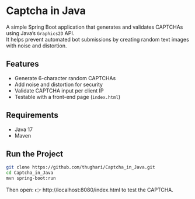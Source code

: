 # Captcha in Java

A simple Spring Boot application that generates and validates CAPTCHAs using Java’s `Graphics2D` API.  
It helps prevent automated bot submissions by creating random text images with noise and distortion.

## Features
- Generate 6-character random CAPTCHAs  
- Add noise and distortion for security  
- Validate CAPTCHA input per client IP  
- Testable with a front-end page (`index.html`)

## Requirements
- Java 17  
- Maven

## Run the Project
```bash
git clone https://github.com/thughari/Captcha_in_Java.git
cd Captcha_in_Java
mvn spring-boot:run
```
Then open:
👉 http://localhost:8080/index.html
 to test the CAPTCHA.
